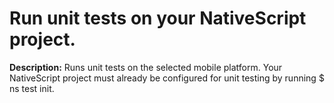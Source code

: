 # Run unit tests on your NativeScript project.

**Description:** Runs unit tests on the selected mobile platform. Your NativeScript project must already be configured for unit testing by running $ ns test init.

